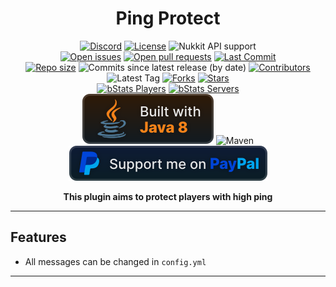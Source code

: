 <div align="center">

# Ping Protect

[![Discord](https://img.shields.io/discord/1071413512414449666?color=7289da&logo=discord&logoColor=white&style=for-the-badge)](https://discord.gg/k69htTFCVk)
[![License](https://img.shields.io/github/license/OpenPlugins-Minecraft/Ping-protect?style=for-the-badge)](https://github.com/OpenPlugins-Minecraft/Ping-protect/blob/main/License)
![Nukkit API support](https://img.shields.io/badge/Nukkit%20API-1.0.14-blueviolet?style=for-the-badge)</br>
[![Open issues](https://img.shields.io/github/issues/OpenPlugins-Minecraft/Ping-protect?style=for-the-badge)](https://github.com/OpenPlugins-Minecraft/Ping-protect/issues)
[![Open pull requests](https://img.shields.io/github/issues-pr/OpenPlugins-Minecraft/Ping-protect?style=for-the-badge)](https://github.com/OpenPlugins-Minecraft/Ping-protect/pulls)
[![Last Commit](https://img.shields.io/github/last-commit/OpenPlugins-Minecraft/Ping-protect?style=for-the-badge)](https://github.com/OpenPlugins-Minecraft/Ping-protect/commits/main)</br>
[![Repo size](https://img.shields.io/github/repo-size/OpenPlugins-Minecraft/Ping-protect?style=for-the-badge)](https://github.com/OpenPlugins-Minecraft/Ping-protect)
![Commits since latest release (by date)](https://img.shields.io/github/commits-since/OpenPlugins-Minecraft/Ping-protect/latest?style=for-the-badge)
[![Contributors](https://img.shields.io/github/contributors/OpenPlugins-Minecraft/Ping-protect?color=blue&style=for-the-badge)](https://github.com/OpenPlugins-Minecraft/Ping-protect/graphs/contributors)
![Latest Tag](https://img.shields.io/github/v/tag/OpenPlugins-Minecraft/Ping-protect?label=LATEST%20TAG&style=for-the-badge)
[![Forks](https://img.shields.io/github/forks/OpenPlugins-Minecraft/Ping-protect?style=for-the-badge)](https://github.com/OpenPlugins-Minecraft/Ping-protect/network/members)
[![Stars](https://img.shields.io/github/stars/OpenPlugins-Minecraft/Ping-protect?style=for-the-badge)](https://github.com/OpenPlugins-Minecraft/Ping-protect/stargazers)   </br>
[![bStats Players](https://img.shields.io/bstats/players/18060?style=for-the-badge)](https://bstats.org/plugin/bukkit/PingProtect/18060)
[![bStats Servers](https://img.shields.io/bstats/servers/18060?style=for-the-badge)](https://bstats.org/plugin/bukkit/PingProtect/18060)</br>
![JDK8](https://github.com/intergrav/devins-badges/blob/v2/assets/cozy/built-with/java8_vector.svg?raw=true)
![Maven](https://github.com/intergrav/devins-badges/blob/v2/assets/cozy/built-with/maven_vector.svg)</br>
[![PayPal](https://github.com/intergrav/devins-badges/blob/v2/assets/compact/donate/paypal-singular_vector.svg)](https://paypal.me/IndianPL)

**This plugin aims to protect players with high ping**

</div>

----

## Features

* All messages can be changed in `config.yml`

----







